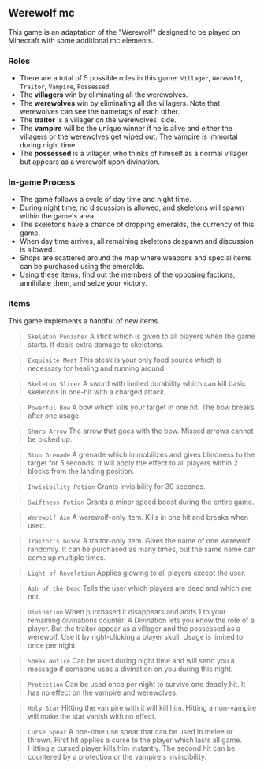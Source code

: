 ## Werewolf mc

This game is an adaptation of the "Werewolf" designed to be played on Minecraft with some additional mc elements.

### Roles

- There are a total of 5 possible roles in this game: `Villager`, `Werewolf`, `Traitor`, `Vampire`, `Possessed`.
- The **villagers** win by eliminating all the werewolves.
- The **werewolves** win by eliminating all the villagers. Note that werewolves can see the nametags of each other.
- The **traitor** is a villager on the werewolves' side.
- The **vampire** will be the unique winner if he is alive and either the villagers or the werewolves get wiped out. The vampire is immortal during night time.
- The **possessed** is a villager, who thinks of himself as a normal villager but appears as a werewolf upon divination.

### In-game Process

- The game follows a cycle of day time and night time.
- During night time, no discussion is allowed, and skeletons will spawn within the game's area.
- The skeletons have a chance of dropping emeralds, the currency of this game.
- When day time arrives, all remaining skeletons despawn and discussion is allowed.
- Shops are scattered around the map where weapons and special items can be purchased using the emeralds.
- Using these items, find out the members of the opposing factions, annihilate them, and seize your victory.

### Items
This game implements a handful of new items.

> `Skeleton Punisher`
> A stick which is given to all players when the game starts.
> It deals extra damage to skeletons.

> `Exquisite Meat`
> This steak is your only food source which is necessary for healing and running around.

> `Skeleton Slicer`
> A sword with limited durability which can kill basic skeletons in one-hit with a charged attack.

> `Powerful Bow`
> A bow which kills your target in one hit.
> The bow breaks after one usage.

> `Sharp Arrow`
> The arrow that goes with the bow.
> Missed arrows cannot be picked up.

> `Stun Grenade`
> A grenade which immobilizes and gives blindness to the target for 5 seconds.
> It will apply the effect to all players within 2 blocks from the landing position.

> `Invisibility Potion`
> Grants invisibility for 30 seconds.

> `Swiftness Potion`
> Grants a minor speed boost during the entire game.

> `Werewolf Axe`
> A werewolf-only item.
> Kills in one hit and breaks when used.

> `Traitor's Guide`
> A traitor-only item.
> Gives the name of one werewolf randomly.
> It can be purchased as many times, but the same name can come up multiple times.

> `Light of Revelation`
> Applies glowing to all players except the user.

> `Ash of the Dead`
> Tells the user which players are dead and which are not.

> `Divination`
> When purchased it disappears and adds 1 to your remaining divinations counter.
> A Divination lets you know the role of a player.
> But the traitor appear as a villager and the possessed as a werewolf.
> Use it by right-clicking a player skull.
> Usage is limited to once per night.

> `Sneak Notice`
> Can be used during night time and will send you a message if someone uses a divination on you during this night.

> `Protection`
> Can be used once per night to survive one deadly hit.
> It has no effect on the vampire and werewolves.

> `Holy Star`
> Hitting the vampire with it will kill him.
> Hitting a non-vampire will make the star vanish with no effect.

> `Curse Spear`
> A one-time use spear that can be used in melee or thrown.
> First hit applies a curse to the player which lasts all game.
> Hitting a cursed player kills him instantly.
> The second hit can be countered by a protection or the vampire's invincibility.